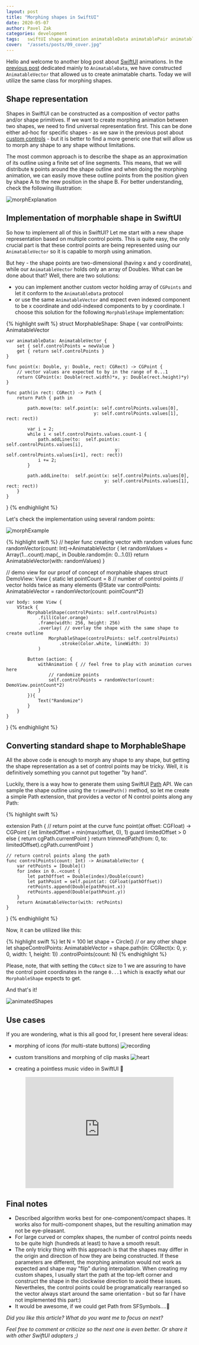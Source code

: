 ```yaml
---
layout: post
title: "Morphing shapes in SwiftUI"
date: 2020-05-07
author: Pavel Zak
categories: development
tags:	swiftUI shape animation animatableData animatablePair animatableVector path morphing transition
cover:  "/assets/posts/09_cover.jpg"
---
```


Hello and welcome to another blog post about [SwiftUI] animations. In the [previous post] dedicated mainly to `AnimatableData`, we have constructed `AnimatableVector` that allowed us to create animatable charts. Today we will utilize the same class for morphing shapes.  


## Shape representation

Shapes in SwiftUI can be constructed as a composition of vector paths and/or shape primitives. If we want to create morphing animation between two shapes, we need to find universal representation first. This can be done either ad-hoc for specific shapes - as we saw in the previous post about [custom controls] - but it is better to find a more generic one that will allow us to morph any shape to any shape without limitations.

The most common approach is to describe the shape as an approximation of its outline using a finite set of line segments. This means, that we will distribute `N` points around the shape outline and when doing the morphing animation, we can easily move these outline points from the position given by shape A to the new position in the shape B. For better understanding, check the following illustration:

![morphExplanation]

## Implementation of morphable shape in SwiftUI

So how to implement all of this in SwiftUI? Let me start with a new shape representation based on multiple control points. This is quite easy, the only crucial part is that these control points are being represented using our `AnimatableVector` so it is capable to morph using animation. 

But hey - the shape points are two-dimensional (having x and y coordinate), while our `AnimatableVector` holds only an array of Doubles. What can be done about that? Well, there are two solutions:
* you can implement another custom vector holding array of `CGPoints` and let it conform to the `AnimatableData` protocol
* or use the same `AnimatableVector` and expect even indexed component to be x coordinate and odd-indexed components to by y coordinate. I choose this solution for the following `MorphableShape` implementation:

{% highlight swift %}
struct MorphableShape: Shape {
    var controlPoints: AnimatableVector
    
    var animatableData: AnimatableVector {
        set { self.controlPoints = newValue }
        get { return self.controlPoints }
    }
    
    func point(x: Double, y: Double, rect: CGRect) -> CGPoint {
        // vector values are expected to by in the range of 0...1
        return CGPoint(x: Double(rect.width)*x, y: Double(rect.height)*y)
    }
    
    func path(in rect: CGRect) -> Path {
        return Path { path in
            
            path.move(to: self.point(x: self.controlPoints.values[0], 
				                     y: self.controlPoints.values[1], rect: rect))
            
            var i = 2;
            while i < self.controlPoints.values.count-1 {
                path.addLine(to:  self.point(x: self.controlPoints.values[i], 
					                         y: self.controlPoints.values[i+1], rect: rect))
                i += 2;
            }
            
            path.addLine(to:  self.point(x: self.controlPoints.values[0], 
				                         y: self.controlPoints.values[1], rect: rect))
        }
    }
}
{% endhighlight %}

Let's check the implementation using several random points:

![morphExample]

{% highlight swift %}
// hepler func creating vector with random values
func randomVector(count: Int)->AnimatableVector {
    let randomValues = Array(1...count).map{_ in Double.random(in: 0...1.0)}
    return AnimatableVector(with: randomValues)
}

// demo view for our proof of concept of morphable shapes
struct DemoView: View {
    static let pointCount = 8 // number of control points
	// vector holds twice as many elements
    @State var controlPoints: AnimatableVector = randomVector(count: pointCount*2) 
    
    var body: some View {
        VStack {
            MorphableShape(controlPoints: self.controlPoints)
                .fill(Color.orange)
                .frame(width: 256, height: 256)
                .overlay( // overlay the shape with the same shape to create outline
                    MorphableShape(controlPoints: self.controlPoints)
                        .stroke(Color.white, lineWidth: 3)
                )
            
            Button (action: {
                withAnimation { // feel free to play with animation curves here
                    // randomize points
                    self.controlPoints = randomVector(count: DemoView.pointCount*2)
                }
            }){
                Text("Randomize")
            }
        }
    }
}
{% endhighlight %}

## Converting standard shape to MorphableShape

All the above code is enough to morph any shape to any shape, but getting the shape representation as a set of control points may be tricky. Well, it is definitively something you cannot put together "by hand".

Luckily, there is a way how to generate them using SwiftUI [Path] API. We can sample the shape outline using the `trimmedPath()` method, so let me create a simple Path extension, that provides a vector of N control points along any Path:

{% highlight swift %}

extension Path {
    // return point at the curve
    func point(at offset: CGFloat) -> CGPoint {
        let limitedOffset = min(max(offset, 0), 1)
        guard limitedOffset > 0 else { return cgPath.currentPoint }
        return trimmedPath(from: 0, to: limitedOffset).cgPath.currentPoint
    }
    
    // return control points along the path
    func controlPoints(count: Int) -> AnimatableVector {
        var retPoints = [Double]()
        for index in 0..<count {
            let pathOffset = Double(index)/Double(count)
            let pathPoint = self.point(at: CGFloat(pathOffset))
            retPoints.append(Double(pathPoint.x))
            retPoints.append(Double(pathPoint.y))
        }
        return AnimatableVector(with: retPoints)
    }
}
{% endhighlight %}

Now, it can be utilized like this: 

{% highlight swift %}
let N = 100
let shape = Circle() // or any other shape
let shapeControlPoints: AnimatableVector = shape.path(in: CGRect(x: 0, y: 0, width: 1, height: 1))
                                                .controlPoints(count: N)
{% endhighlight %}

Please, note, that with setting the `CGRect` size to 1 we are assuring to have the control point coordinates in the range `0...1` which is exactly what our `MorphableShape` expects to get.

And that's it! 

![animatedShapes]

## Use cases

If you are wondering, what is this all good for, I present here several ideas:

* morphing of icons (for multi-state buttons)
![recording]

* custom transitions and morphing of clip masks
![heart]

* creating a pointless music video in SwiftUI 🤪

<center>
<iframe width="400" height="300" src="https://www.youtube.com/embed/r_XorK0cjv8" frameborder="0" allow="accelerometer; autoplay; encrypted-media; gyroscope; picture-in-picture" allowfullscreen></iframe>
</center>

## Final notes

* Described algorithm works best for one-component/compact shapes. It works also for multi-component shapes, but the resulting animation may not be eye-pleasant. 
* For large curved or complex shapes, the number of control points needs to be quite high (hundreds at least) to have a smooth result.
* The only tricky thing with this approach is that the shapes may differ in the origin and direction of how they are being constructed. If these parameters are different, the morphing animation would not work as expected and shape may "flip" during interpolation. When creating my custom shapes, I usually start the path at the top-left corner and construct the shape in the clockwise direction to avoid these issues. Nevertheles, the control points could be programatically rearranged so the vector always start around the same orientation - but so far I have not implemented this part:)
* It would be awesome, if we could get Path from SFSymbols....🤞


*Did you like this article? What do you want me to focus on next?*

*Feel free to comment or criticize so the next one is even better. Or share it with other SwiftUI adopters ;)*



[SwiftUI]: https://developer.apple.com/documentation/swiftui
[Path]: https://developer.apple.com/documentation/swiftui/path
[custom controls]: https://nerdyak.tech/development/2019/11/28/creating-custom-views-in-swiftui.html
[previous post]: https://nerdyak.tech/development/2020/01/12/animating-complex-shapes-in-swiftui.html


[animatedShapes]: /assets/posts/07_shapes.gif "Demonstration of morphing of various shapes"
[morphExplanation]: /assets/posts/09_explanation.gif "Morphing using interpolation of control points"
[morphExample]: /assets/posts/09_example.gif "Morphable shape ready to be animated"
[recording]: /assets/posts/09_recording.gif "Example of morphing icon on payer view"
[heart]: /assets/posts/09_heart.gif "Example of morphing transition"


